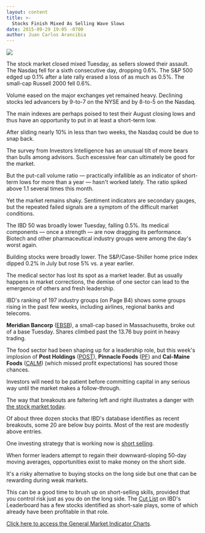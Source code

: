 ```yaml
---
layout: content
title: >-
  Stocks Finish Mixed As Selling Wave Slows
date: 2015-09-29 19:05 -0700
author: Juan Carlos Arancibia
---
```






![](https://www.investors.com/wp-content/uploads/ibd-migrated-images/MPv_150930_635791377224976674.png)









  

The stock market closed mixed Tuesday, as sellers slowed their assault. The Nasdaq fell for a sixth consecutive day, dropping 0.6%. The S&P 500 edged up 0.1% after a late rally erased a loss of as much as 0.5%. The small-cap Russell 2000 fell 0.6%.

  

Volume eased on the major exchanges yet remained heavy. Declining stocks led advancers by 9-to-7 on the NYSE and by 8-to-5 on the Nasdaq.

  

The main indexes are perhaps poised to test their August closing lows and thus have an opportunity to put in at least a short-term low.

  

After sliding nearly 10% in less than two weeks, the Nasdaq could be due to snap back.

  

The survey from Investors Intelligence has an unusual tilt of more bears than bulls among advisors. Such excessive fear can ultimately be good for the market.

  

But the put-call volume ratio — practically infallible as an indicator of short-term lows for more than a year — hasn't worked lately. The ratio spiked above 1.1 several times this month.

  

Yet the market remains shaky. Sentiment indicators are secondary gauges, but the repeated failed signals are a symptom of the difficult market conditions.

  

The IBD 50 was broadly lower Tuesday, falling 0.5%. Its medical components — once a strength — are now dragging its performance. Biotech and other pharmaceutical industry groups were among the day's worst again.

  

Building stocks were broadly lower. The S&P/Case-Shiller home price index dipped 0.2% in July but rose 5% vs. a year earlier.

  

The medical sector has lost its spot as a market leader. But as usually happens in market corrections, the demise of one sector can lead to the emergence of others and fresh leadership.

  

IBD's ranking of 197 industry groups (on Page B4) shows some groups rising in the past few weeks, including airlines, regional banks and telecoms.

  

**Meridian Bancorp** ([EBSB](https://research.investors.com/quote.aspx?symbol=EBSB)), a small-cap based in Massachusetts, broke out of a base Tuesday. Shares climbed past the 13.76 buy point in heavy trading.

  

The food sector had been shaping up for a leadership role, but this week's implosion of **Post Holdings** ([POST](https://research.investors.com/quote.aspx?symbol=POST)), **Pinnacle Foods** ([PF](https://research.investors.com/quote.aspx?symbol=PF)) and **Cal-Maine Foods** ([CALM](https://research.investors.com/quote.aspx?symbol=CALM)) (which missed profit expectations) has soured those chances.

  

Investors will need to be patient before committing capital in any serious way until the market makes a follow-through.

  

The way that breakouts are faltering left and right illustrates a danger with [the stock market today](https://www.investors.com/stock-market-today/).

  

Of about three dozen stocks that IBD's database identifies as recent breakouts, some 20 are below buy points. Most of the rest are modestly above entries.

  

One investing strategy that is working now is [short selling](http://news.investors.com/investing/the-short-side.htm).

  

When former leaders attempt to regain their downward-sloping 50-day moving averages, opportunities exist to make money on the short side.

  

It's a risky alternative to buying stocks on the long side but one that can be rewarding during weak markets.

  

This can be a good time to brush up on short-selling skills, provided that you control risk just as you do on the long side. The [Cut List](http://leaderboard.investors.com/leaderboard/cutlist/) on IBD's Leaderboard has a few stocks identified as short-sale plays, some of which already have been profitable in that role.

  

[Click here to access the General Market Indicator Charts](https://www.investors.com/pdf/GMI_093015.pdf).




